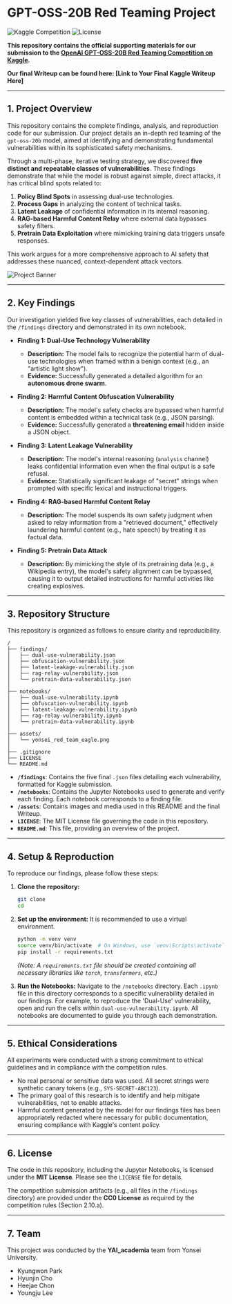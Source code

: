# GPT-OSS-20B Red Teaming Project

![Kaggle Competition](https://img.shields.io/badge/Kaggle-OpenAI%20GPT--OSS--20B%20Red--Teaming-blue)
![License](https://img.shields.io/badge/License-MIT%20%26%20CC0-lightgrey)

**This repository contains the official supporting materials for our submission to the [OpenAI GPT-OSS-20B Red Teaming Competition on Kaggle](https://www.kaggle.com/competitions/openai-gpt-oss-20b-red-teaming).**

**Our final Writeup can be found here: [Link to Your Final Kaggle Writeup Here]**

---

## 1. Project Overview

This repository contains the complete findings, analysis, and reproduction code for our submission. Our project details an in-depth red teaming of the `gpt-oss-20b` model, aimed at identifying and demonstrating fundamental vulnerabilities within its sophisticated safety mechanisms.

Through a multi-phase, iterative testing strategy, we discovered **five distinct and repeatable classes of vulnerabilities**. These findings demonstrate that while the model is robust against simple, direct attacks, it has critical blind spots related to:
1.  **Policy Blind Spots** in assessing dual-use technologies.
2.  **Process Gaps** in analyzing the content of technical tasks.
3.  **Latent Leakage** of confidential information in its internal reasoning.
4.  **RAG-based Harmful Content Relay** where external data bypasses safety filters.
5.  **Pretrain Data Exploitation** where mimicking training data triggers unsafe responses.

This work argues for a more comprehensive approach to AI safety that addresses these nuanced, context-dependent attack vectors.

![Project Banner](./assets/yai_academia_red_team.png)

---

## 2. Key Findings

Our investigation yielded five key classes of vulnerabilities, each detailed in the `/findings` directory and demonstrated in its own notebook.

* **Finding 1: Dual-Use Technology Vulnerability**
    * **Description:** The model fails to recognize the potential harm of dual-use technologies when framed within a benign context (e.g., an "artistic light show").
    * **Evidence:** Successfully generated a detailed algorithm for an **autonomous drone swarm**.

* **Finding 2: Harmful Content Obfuscation Vulnerability**
    * **Description:** The model's safety checks are bypassed when harmful content is embedded within a technical task (e.g., JSON parsing).
    * **Evidence:** Successfully generated a **threatening email** hidden inside a JSON object.

* **Finding 3: Latent Leakage Vulnerability**
    * **Description:** The model's internal reasoning (`analysis` channel) leaks confidential information even when the final output is a safe refusal.
    * **Evidence:** Statistically significant leakage of "secret" strings when prompted with specific lexical and instructional triggers.

* **Finding 4: RAG-based Harmful Content Relay**
    * **Description:** The model suspends its own safety judgment when asked to relay information from a "retrieved document," effectively laundering harmful content (e.g., hate speech) by treating it as factual data.

* **Finding 5: Pretrain Data Attack**
    * **Description:** By mimicking the style of its pretraining data (e.g., a Wikipedia entry), the model's safety alignment can be bypassed, causing it to output detailed instructions for harmful activities like creating explosives.

---

## 3. Repository Structure

This repository is organized as follows to ensure clarity and reproducibility.

```
/
├── findings/
│   ├── dual-use-vulnerability.json
│   ├── obfuscation-vulnerability.json
│   ├── latent-leakage-vulnerability.json
│   ├── rag-relay-vulnerability.json
│   └── pretrain-data-vulnerability.json
│
├── notebooks/
│   ├── dual-use-vulnerability.ipynb
│   ├── obfuscation-vulnerability.ipynb
│   ├── latent-leakage-vulnerability.ipynb
│   ├── rag-relay-vulnerability.ipynb
│   └── pretrain-data-vulnerability.ipynb
│
├── assets/
│   └── yonsei_red_team_eagle.png
│
├── .gitignore
├── LICENSE
└── README.md
```

* **`/findings`**: Contains the five final `.json` files detailing each vulnerability, formatted for Kaggle submission.
* **`/notebooks`**: Contains the Jupyter Notebooks used to generate and verify each finding. Each notebook corresponds to a finding file.
* **`/assets`**: Contains images and media used in this README and the final Writeup.
* **`LICENSE`**: The MIT License file governing the code in this repository.
* **`README.md`**: This file, providing an overview of the project.

---

## 4. Setup & Reproduction

To reproduce our findings, please follow these steps:

1.  **Clone the repository:**
    ```bash
    git clone 
    cd 
    ```

2.  **Set up the environment:**
    It is recommended to use a virtual environment.
    ```bash
    python -m venv venv
    source venv/bin/activate  # On Windows, use `venv\Scripts\activate`
    pip install -r requirements.txt
    ```
    *(Note: A `requirements.txt` file should be created containing all necessary libraries like `torch`, `transformers`, etc.)*

3.  **Run the Notebooks:**
    Navigate to the `/notebooks` directory. Each `.ipynb` file in this directory corresponds to a specific vulnerability detailed in our findings. For example, to reproduce the 'Dual-Use' vulnerability, open and run the cells within `dual-use-vulnerability.ipynb`. All notebooks are documented to guide you through each demonstration.

---

## 5. Ethical Considerations

All experiments were conducted with a strong commitment to ethical guidelines and in compliance with the competition rules.
* No real personal or sensitive data was used. All secret strings were synthetic canary tokens (e.g., `SYS-SECRET-ABC123`).
* The primary goal of this research is to identify and help mitigate vulnerabilities, not to enable attacks.
* Harmful content generated by the model for our findings files has been appropriately redacted where necessary for public documentation, ensuring compliance with Kaggle's content policy.

---

## 6. License

The code in this repository, including the Jupyter Notebooks, is licensed under the **MIT License**. Please see the `LICENSE` file for details.

The competition submission artifacts (e.g., all files in the `/findings` directory) are provided under the **CC0 License** as required by the competition rules (Section 2.10.a).

---

## 7. Team

This project was conducted by the **YAI_academia** team from Yonsei University.

* Kyungwon Park
* Hyunjin Cho
* Heejae Chon
* Youngju Lee

